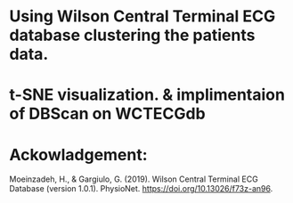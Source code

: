 # Using Wilson Central Terminal ECG database clustering the patients data.
# t-SNE visualization. & implimentaion of DBScan on WCTECGdb
# Ackowladgement:

Moeinzadeh, H., & Gargiulo, G. (2019). Wilson Central Terminal ECG Database (version 1.0.1). 
PhysioNet. https://doi.org/10.13026/f73z-an96.
